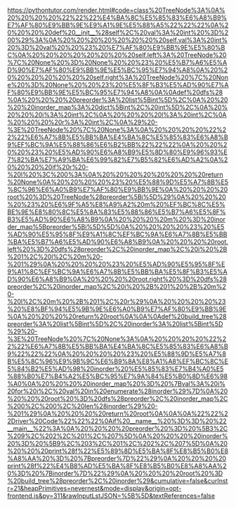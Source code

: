 <!--
    File: build_tree.md
    Created Time: 2024-01-05
    Author: krahets (krahets@163.com)
--->

<!-- [file]{build_tree}-[class]{}-[func]{build_tree} -->
https://pythontutor.com/render.html#code=class%20TreeNode%3A%0A%20%20%20%20%22%22%22%E4%BA%8C%E5%85%83%E6%A8%B9%E7%AF%80%E9%BB%9E%E9%A1%9E%E5%88%A5%22%22%22%0A%20%20%20%20def%20__init__%28self%2C%20val%3A%20int%20%3D%200%29%3A%0A%20%20%20%20%20%20%20%20self.val%3A%20int%20%3D%20val%20%20%23%20%E7%AF%80%E9%BB%9E%E5%80%BC%0A%20%20%20%20%20%20%20%20self.left%3A%20TreeNode%20%7C%20None%20%3D%20None%20%20%23%20%E5%B7%A6%E5%AD%90%E7%AF%80%E9%BB%9E%E5%BC%95%E7%94%A8%0A%20%20%20%20%20%20%20%20self.right%3A%20TreeNode%20%7C%20None%20%3D%20None%20%20%23%20%E5%8F%B3%E5%AD%90%E7%AF%80%E9%BB%9E%E5%BC%95%E7%94%A8%0A%0Adef%20dfs%28%0A%20%20%20%20preorder%3A%20list%5Bint%5D%2C%0A%20%20%20%20inorder_map%3A%20dict%5Bint%2C%20int%5D%2C%0A%20%20%20%20i%3A%20int%2C%0A%20%20%20%20l%3A%20int%2C%0A%20%20%20%20r%3A%20int%2C%0A%29%20-%3E%20TreeNode%20%7C%20None%3A%0A%20%20%20%20%22%22%22%E6%A7%8B%E5%BB%BA%E4%BA%8C%E5%85%83%E6%A8%B9%EF%BC%9A%E5%88%86%E6%B2%BB%22%22%22%0A%20%20%20%20%23%20%E5%AD%90%E6%A8%B9%E5%8D%80%E9%96%93%E7%82%BA%E7%A9%BA%E6%99%82%E7%B5%82%E6%AD%A2%0A%20%20%20%20if%20r%20-%20l%20%3C%200%3A%0A%20%20%20%20%20%20%20%20return%20None%0A%20%20%20%20%23%20%E5%88%9D%E5%A7%8B%E5%8C%96%E6%A0%B9%E7%AF%80%E9%BB%9E%0A%20%20%20%20root%20%3D%20TreeNode%28preorder%5Bi%5D%29%0A%20%20%20%20%23%20%E6%9F%A5%E8%A9%A2%20m%20%EF%BC%8C%E5%BE%9E%E8%80%8C%E5%8A%83%E5%88%86%E5%B7%A6%E5%8F%B3%E5%AD%90%E6%A8%B9%0A%20%20%20%20m%20%3D%20inorder_map%5Bpreorder%5Bi%5D%5D%0A%20%20%20%20%23%20%E5%AD%90%E5%95%8F%E9%A1%8C%EF%BC%9A%E6%A7%8B%E5%BB%BA%E5%B7%A6%E5%AD%90%E6%A8%B9%0A%20%20%20%20root.left%20%3D%20dfs%28preorder%2C%20inorder_map%2C%20i%20%2B%201%2C%20l%2C%20m%20-%201%29%0A%20%20%20%20%23%20%E5%AD%90%E5%95%8F%E9%A1%8C%EF%BC%9A%E6%A7%8B%E5%BB%BA%E5%8F%B3%E5%AD%90%E6%A8%B9%0A%20%20%20%20root.right%20%3D%20dfs%28preorder%2C%20inorder_map%2C%20i%20%2B%201%20%2B%20m%20-%20l%2C%20m%20%2B%201%2C%20r%29%0A%20%20%20%20%23%20%E8%BF%94%E5%9B%9E%E6%A0%B9%E7%AF%80%E9%BB%9E%0A%20%20%20%20return%20root%0A%0A%0Adef%20build_tree%28preorder%3A%20list%5Bint%5D%2C%20inorder%3A%20list%5Bint%5D%29%20-%3E%20TreeNode%20%7C%20None%3A%0A%20%20%20%20%22%22%22%E6%A7%8B%E5%BB%BA%E4%BA%8C%E5%85%83%E6%A8%B9%22%22%22%0A%20%20%20%20%23%20%E5%88%9D%E5%A7%8B%E5%8C%96%E9%9B%9C%E6%B9%8A%E8%A1%A8%EF%BC%8C%E5%84%B2%E5%AD%98%20inorder%20%E5%85%83%E7%B4%A0%E5%88%B0%E7%B4%A2%E5%BC%95%E7%9A%84%E5%B0%8D%E6%98%A0%0A%20%20%20%20inorder_map%20%3D%20%7Bval%3A%20i%20for%20i%2C%20val%20in%20enumerate%28inorder%29%7D%0A%20%20%20%20root%20%3D%20dfs%28preorder%2C%20inorder_map%2C%200%2C%200%2C%20len%28inorder%29%20-%201%29%0A%20%20%20%20return%20root%0A%0A%0A%22%22%22Driver%20Code%22%22%22%0Aif%20__name__%20%3D%3D%20%22__main__%22%3A%0A%20%20%20%20preorder%20%3D%20%5B3%2C%209%2C%202%2C%201%2C%207%5D%0A%20%20%20%20inorder%20%3D%20%5B9%2C%203%2C%201%2C%202%2C%207%5D%0A%20%20%20%20print%28f%22%E5%89%8D%E5%BA%8F%E8%B5%B0%E8%A8%AA%20%3D%20%7Bpreorder%7D%22%29%0A%20%20%20%20print%28f%22%E4%B8%AD%E5%BA%8F%E8%B5%B0%E8%A8%AA%20%3D%20%7Binorder%7D%22%29%0A%20%20%20%20root%20%3D%20build_tree%28preorder%2C%20inorder%29&cumulative=false&curInstr=21&heapPrimitives=nevernest&mode=display&origin=opt-frontend.js&py=311&rawInputLstJSON=%5B%5D&textReferences=false

